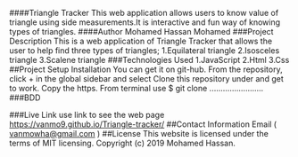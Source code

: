 ####Triangle Tracker
This web application allows users to know value of triangle using side measurements.It is interactive and fun way of knowing types of triangles.
####Author
Mohamed Hassan Mohamed
###Project Description
This is a web application of Triangle Tracker that allows the user to help find three types of triangles;
 1.Equilateral triangle
 2.Isosceles triangle
 3.Scalene triangle
###Technologies Used
1.JavaScript
2.Html
3.Css
##Project Setup Installation
You can get it on git-hub. From the repository, click + in the global sidebar and select Clone this repository under and get to work. Copy the https. From terminal use $ git clone ........................
###BDD

###Live Link
use link to see the web page
https://vanmo9.github.io/Triangle-tracker/
##Contact Information
Email ( vanmowha@gmail.com )
##License
This website is licensed under the terms of MIT licensing. Copyright (c) 2019 Mohamed Hassan.
